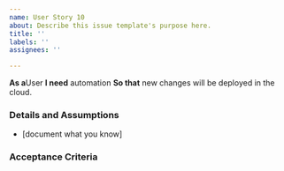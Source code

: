 ```yaml
---
name: User Story 10
about: Describe this issue template's purpose here.
title: ''
labels: ''
assignees: ''

---
```


**As a**User
 **I need** automation
 **So that** new changes will  be deployed in the cloud. 
   
 ### Details and Assumptions
 * [document what you know]
   
 ### Acceptance Criteria
